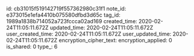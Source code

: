 id: cb31015f519142719f557362980c31f1
note_id: e373015e1efa4410b075580dfbd3d65c
tag_id: 1989a1838b714052a723fccca02ad169
created_time: 2020-02-24T11:05:11.672Z
updated_time: 2020-02-24T11:05:11.672Z
user_created_time: 2020-02-24T11:05:11.672Z
user_updated_time: 2020-02-24T11:05:11.672Z
encryption_cipher_text: 
encryption_applied: 0
is_shared: 0
type_: 6